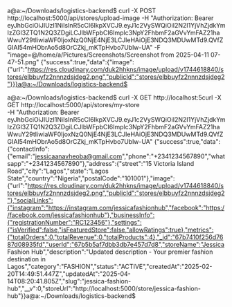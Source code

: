 a@a:~/Downloads/logistics-backend$ curl -X POST http://localhost:5000/api/stores/upload-image   -H "Authorization: Bearer eyJhbGciOiJIUzI1NiIsInR5cCI6IkpXVCJ9.eyJ1c2VySWQiOiI2N2I1YjVhZjdkYmIzZGI3ZTQ1N2Q3ZDgiLCJlbWFpbCI6Implc3NpY2FhbmF2aGVvYmFAZ21haWwuY29tIiwiaWF0IjoxNzQ0NjE4NjE3LCJleHAiOjE3NDQ3MDUwMTd9.QVfZGIAI54mHObrAo5d8OrCZkj_mKTpHvbo7Ublw-UA"   -F "image=@/home/a/Pictures/Screenshots/Screenshot from 2025-04-11 07-47-51.png"
{"success":true,"data":{"image":{"url":"https://res.cloudinary.com/duk2hhkns/image/upload/v1744618840/stores/elbbuyfz2nnnzdsjdeg2.png","publicId":"stores/elbbuyfz2nnnzdsjdeg2"}}}a@a:~/Downloads/logistics-backend$ 













a@a:~/Downloads/logistics-backend$ curl -X GET http://localhost:5curl -X GET http://localhost:5000/api/stores/my-store \
  -H "Authorization: Bearer eyJhbGciOiJIUzI1NiIsInR5cCI6IkpXVCJ9.eyJ1c2VySWQiOiI2N2I1YjVhZjdkYmIzZGI3ZTQ1N2Q3ZDgiLCJlbWFpbCI6Implc3NpY2FhbmF2aGVvYmFAZ21haWwuY29tIiwiaWF0IjoxNzQ0NjE4NjE3LCJleHAiOjE3NDQ3MDUwMTd9.QVfZGIAI54mHObrAo5d8OrCZkj_mKTpHvbo7Ublw-UA"
{"success":true,"data":{"contactInfo":{"email":"jessicaanavheoba@gmail.com","phone":"+2341234567890","whatsapp":"+2341234567890"},"address":{"street":"15 Victoria Island Road","city":"Lagos","state":"Lagos State","country":"Nigeria","postalCode":"101001"},"image":{"url":"https://res.cloudinary.com/duk2hhkns/image/upload/v1744618840/stores/elbbuyfz2nnnzdsjdeg2.png","publicId":"stores/elbbuyfz2nnnzdsjdeg2"},"socialLinks":{"instagram":"https://instagram.com/jessicafashionhub","facebook":"https://facebook.com/jessicafashionhub"},"businessInfo":{"registrationNumber":"RC123456"},"settings":{"isVerified":false,"isFeaturedStore":false,"allowRatings":true},"metrics":{"totalOrders":0,"totalRevenue":0,"totalProducts":4},"_id":"67b7410f256d7687d08935fd","userId":"67b5b5af7dbb3db7e457d7d8","storeName":"Jessica Fashion Hub","description":"Updated description - Your premier fashion destination in Lagos","category":"FASHION","status":"ACTIVE","createdAt":"2025-02-20T14:49:51.447Z","updatedAt":"2025-04-14T08:20:41.805Z","slug":"jessica-fashion-hub","__v":0,"storeUrl":"http://localhost:5000/store/jessica-fashion-hub"}}a@a:~/Downloads/logistics-backend$ 